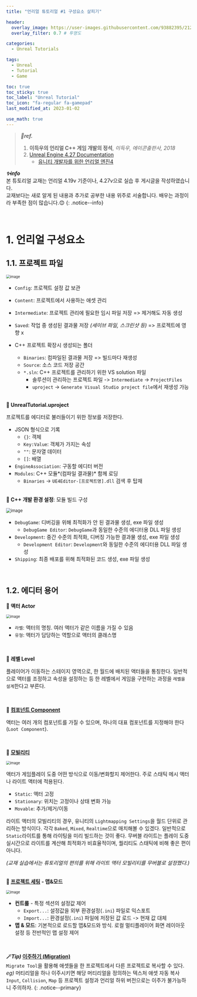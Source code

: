 ```yaml
---
title: "언리얼 튜토리얼 #1 구성요소 살피기"

header:
  overlay_image: https://user-images.githubusercontent.com/93882395/212655591-8ae50295-2acd-4d6b-9a8d-b6924f334ab3.jpg
  overlay_filter: 0.7 # 투명도

categories:
  - Unreal Tutorials

tags:
  - Unreal
  - Tutorial
  - Game

toc: true
toc_sticky: true
toc_label: "Unreal Tutorial"
toc_icon: "fa-regular fa-gamepad"
last_modified_at: 2023-01-02

use_math: true
---
```


> ***🤍ref.***
>
> 1. **이득우의 언리얼 C++ 게임 개발의 정석**,  *이득우, 에이콘출판사, 2018*
> 2. [Unreal Engine 4.27 Documentation](https://docs.unrealengine.com/4.27/ko/)
>     *   [유니티 개발자를 위한 언리얼 엔진4](https://docs.unrealengine.com/4.27/ko/Basics/UnrealEngineForUnityDevs/)

***✨info***<br> 본 튜토리얼 교재는 언리얼 4.19v 기준이나, 4.27v으로 실습 후 게시글을 작성하였습니다.<br>교재보다는 새로 알게 된 내용과 추가로 공부한 내용 위주로 서술합니다. 배우는 과정이라 부족한 점이 많습니다.😊
{: .notice--info}

<br>

# 1. 언리얼 구성요소

## 1.1. 프로젝트 파일

<img src="https://user-images.githubusercontent.com/93882395/210505817-14201f2b-74e5-4c50-9499-194752b26df5.png" alt="image" style="zoom: 67%;"/> 

*   `Config`: 프로젝트 설정 값 보관
*   `Content`: 프로젝트에서 사용하는 애셋 관리
*   `Intermediate`: 프로젝트 관리에 필요한 임시 파일 저장 => 제거해도 자동 생성
*   `Saved`: 작업 중 생성된 결과물 저장 *(세이브 파일, 스크린샷 등)* => 프로젝트에 영향 x

*   C++ 프로젝트 확장시 생성되는 폴더
    *   `Binaries`: 컴파일된 결과물 저장 => 빌드마다 재생성
    *   `Source`: 소스 코드 저장 공간
    *   `*.sln`: C++ 프로젝트를 관리하기 위한 VS solution 파일
        *   솔루션이 관리하는 프로젝트 파일 -> `Intermediate` -> `ProjectFiles`
        *   `uproject` -> `Generate Visual Studio project file`에서 재생성 가능

<br>**💙 UnrealTutorial.uproject**



<script src="https://gist.github.com/yj59/3ab5724895ffd7694e1e6c22aa2df6ed.js"></script>

프로젝트를 에디터로 불러들이기 위한 정보를 저장한다.
*   JSON 형식으로 기록
    *   `{}`: 객체
    *   `Key:Value`: 객체가 가지는 속성
    *   `""`: 문자열 데이터
    *   `[]`: 배열
*   `EngineAssociation`: 구동할 에디터 버전
*   `Modules`: C++ 모듈*(컴파일 결과물)* 함께 로딩
    *   `Binaries` -> `UE4Editor-[프로젝트명].dll` 검색 후 탑재

<br>**💙 C++ 개발 환경 설정**: 모듈 빌드 구성



<img src="https://user-images.githubusercontent.com/93882395/210510210-13343762-d1f1-40ca-895e-36abbebacbf3.png" alt="image" style="zoom: 80%;"/> 

*   `DebugGame`: 디버깅을 위해 최적화가 안 된 결과물 생성, exe 파일 생성
    *   `DebugGame Editor`: `DebugGame`과 동일한 수준의 에디터용 DLL 파일 생성
*   `Development`: 중간 수준의 최적화, 디버징 가능한 결과물 생성, exe 파일 생성
    *   `Development Editor`: `Development`와 동일한 수준의 에디터용 DLL 파일 생성
*   `Shipping`: 최종 배포를 위해 최적화된 코드 생성, exe 파일 생성

<br>

## 1.2. 에디터 용어

**💙 액터 Actor**

<img src="https://user-images.githubusercontent.com/93882395/212664989-36880ac8-5a24-4230-a0a8-c93c02b9bd23.png" alt="image" style="zoom:67%;" /> 

*   `라벨`: 액터의 명칭. 여러 액터가 같은 이름을 가질 수 있음
*   `유형`: 액터가 담당하는 역할으로 액터의 클래스명

<br>

**💙 레벨 Level**

플레이어가 이동하는 스테이지 영역으로, 한 월드에 배치된 액터들을 통칭한다. 일반적으로 액터를 조정하고 속성을 설정하는 등 한 레벨에서 게임을 구현하는 과정을 `레벨을 설계`한다고 부른다.

<br>

**💙 [컴포넌트 Component](https://docs.unrealengine.com/4.27/ko/Basics/Components/)**

액터는 여러 개의 컴포넌트를 가질 수 있으며, 하나의 대표 컴포넌트를 지정해야 한다(`Loot Component`). 

<br>

**💙 [모빌리티](https://docs.unrealengine.com/4.27/ko/Basics/Actors/Mobility/)**

<img src="https://user-images.githubusercontent.com/93882395/212656604-432e92eb-da0f-45e5-9646-87961c33c8e3.png" alt="image" style="zoom:67%;" /> 

액터가 게임플레이 도중 어떤 방식으로 이동/변화할지 제어한다. 주로 스태틱 메시 액터나 라이트 액터에 적용된다.

*   `Static`: 액터 고정
*   `Stationary`: 위치는 고정이나 상태 변화 가능
*   `Movable`: 추가/제거/이동

라이트 액터의 모빌리티의 경우, 유니티의 `Lightmapping Settings`을 월드 단위로 관리하는 방식이다. 각각 `Baked`, `Mixed`, `Realtime`으로 매치해볼 수 있겠다. 일반적으로 `Static`라이트를 통해 라이팅을 미리 빌드하는 것이 좋다. 무버블 라이트는 플레이 도중 실시간으로 라이트를 계산해 최적화가 비효율적이며, 퀄리티도 스태틱에 비해 좋은 편이 아니다.

*(교재 실습에서는 튜토리얼의 편의를 위해 라이트 액터 모빌리티를 무버블로 설정했다.)*

<br>**💙 [프로젝트 세팅](https://docs.unrealengine.com/4.27/ko/Basics/Projects/ProjectSettings/) - 맵&모드**

<img src="https://user-images.githubusercontent.com/93882395/212662103-14a06551-d941-4758-9425-1410550ac973.png" alt="image" style="zoom:67%;" /> 

*   **컨트롤** - 특정 섹션의 설정값 제어
    *   `Export...`: 설정값을 외부 환경설정(`.ini`) 파일로 익스포트
    *   `Import...`: 환경설정(`.ini`) 파일에 저장된 값 로드 -> 현재 값 대체
*   **맵 & 모드**: 기본적으로 로드할 맵&모드와 방식. 로컬 멀티플레이어 화면 레이아웃 설정 등 전반적인 맵 설정 제어

<br>

**🪄*Tip)* [이주하기 (Migration)](https://docs.unrealengine.com/4.27/ko/Basics/AssetsAndPackages/Migrate/)**<br>`Migrate Tool`을 활용해 애셋들을 한 프로젝트에서 다른 프로젝트로 복사할 수 있다.<br>*eg)* 머티리얼을 하나 이주시키면 해당 머티리얼을 정의하는 텍스처 애셋 자동 복사<br>`Input`, `Collision`, `Map` 등 프로젝트 설정과 언리얼 하위 버전으로는 이주가 불가능하니 주의하자.
{: .notice--primary}

<br>
